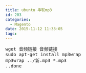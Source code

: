 ```yaml
---
title: ubuntu 串联mp3
id: 203
categories:
  - Magento
date: 2015-11-12 11:33:05
tags:
---
```


<pre class="lang:default decode:true">wget 音频链接 音频链接
sudo apt-get install mp3wrap
mp3wrap ../新.mp3 *.mp3
..done</pre>
&nbsp;